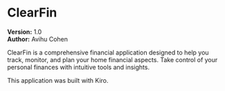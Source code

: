 # ClearFin

**Version:** 1.0  
**Author:** Avihu Cohen

ClearFin is a comprehensive financial application designed to help you track, monitor, and plan your home financial aspects. Take control of your personal finances with intuitive tools and insights.

This application was built with Kiro.
